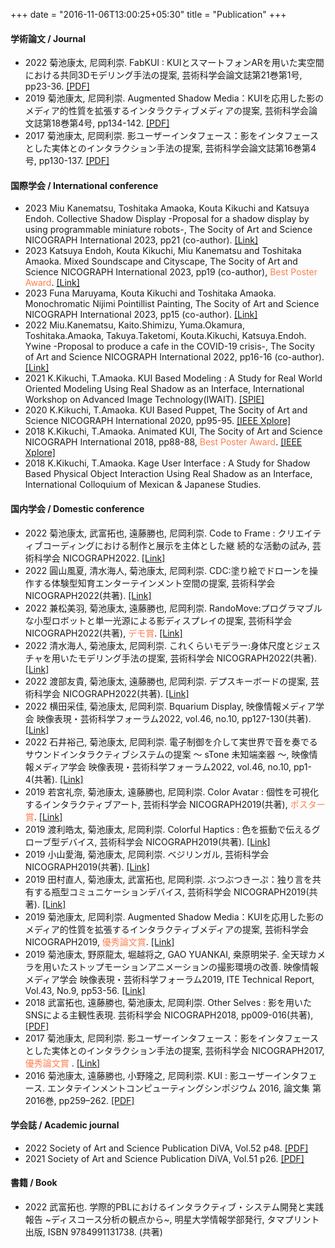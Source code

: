 +++
date = "2016-11-06T13:00:25+05:30"
title = "Publication"
+++


#### 学術論文 / Journal
- 2022 菊池康太, 尼岡利崇. FabKUI : KUIとスマートフォンARを用いた実空間における共同3Dモデリング手法の提案, 芸術科学会論文誌第21巻第1号, pp23-36. <a href="https://www.art-science.org/journal/v21n1/v21n1pp23/artsci-v21n1pp23.pdf" target="_blank">[PDF]</a>
- 2019 菊池康太, 尼岡利崇. Augmented Shadow Media：KUIを応用した影のメディア的性質を拡張するインタラクティブメディアの提案, 芸術科学会論文誌第18巻第4号, pp134-142. <a href="rt-science.org/journal/v18n4/v18n4pp134/artsci-v18n4pp134.pdf" target="_blank">[PDF]</a>
- 2017 菊池康太, 尼岡利崇. 影ユーザーインタフェース：影をインタフェースとした実体とのインタラクション手法の提案, 芸術科学会論文誌第16巻第4号, pp130-137. <a href="https://www.art-science.org/journal/v16n4/v16n4pp130/artsci-v16n4pp130.pdf" target="_blank">[PDF]</a>

#### 国際学会 / International conference
- 2023 Miu Kanematsu, Toshitaka Amaoka, Kouta Kikuchi and Katsuya Endoh. Collective Shadow Display -Proposal for a shadow display by using programmable miniature robots-, The Socity of Art and Science NICOGRAPH International 2023, pp21 (co-author). <a href="https://www.art-science.org/nicograph/nicoint2023/#:~:text=00%20(Poster%20Presentation)-,Poster%20Fast%20Forward%20%2B%20Poster%20session,-Session%20Chair%3A%20Daisuke" target="_blank">[Link]</a>
- 2023 Katsuya Endoh, Kouta Kikuchi, Miu Kanematsu and Toshitaka Amaoka. Mixed Soundscape and Cityscape, The Socity of Art and Science NICOGRAPH International 2023, pp19 (co-author), <span style="color: coral; ">Best Poster Award</span>. <a href="https://www.art-science.org/nicograph/nicoint2023/#:~:text=00%20(Poster%20Presentation)-,Poster%20Fast%20Forward%20%2B%20Poster%20session,-Session%20Chair%3A%20Daisuke" target="_blank">[Link]</a>
- 2023 Funa Maruyama, Kouta Kikuchi and Toshitaka Amaoka. Monochromatic Nijimi Pointillist Painting, The Socity of Art and Science NICOGRAPH International 2023, pp15 (co-author). <a href="https://www.art-science.org/nicograph/nicoint2023/#:~:text=00%20(Poster%20Presentation)-,Poster%20Fast%20Forward%20%2B%20Poster%20session,-Session%20Chair%3A%20Daisuke" target="_blank">[Link]</a>
- 2022 Miu.Kanematsu, Kaito.Shimizu, Yuma.Okamura, Toshitaka.Amaoka, Takuya.Taketomi, Kouta.Kikuchi, Katsuya.Endoh. Ywine -Proposal to produce a cafe in the COVID-19 crisis-, The Socity of Art and Science NICOGRAPH International 2022, pp16-16 (co-author). <a href="https://www.art-science.org/nicograph/nicoint2022/index.html" target="_blank">[Link]</a>
- 2021 K.Kikuchi, T.Amaoka. KUI Based Modeling : A Study for Real World Oriented Modeling Using Real Shadow as an Interface, International Workshop on Advanced Image Technology(IWAIT). <a href="https://www.spiedigitallibrary.org/conference-proceedings-of-spie/11766/117661R/KUI-based-modeling--a-study-for-real-world-oriented/10.1117/12.2591011.short?SSO=1" target="_blank">[SPIE]</a>
- 2020 K.Kikuchi, T.Amaoka. KUI Based Puppet, The Socity of Art and Science NICOGRAPH International 2020, pp95-95. <a href="https://ieeexplore.ieee.org/document/9122370" target="_blank">[IEEE Xplore]</a>
- 2018 K.Kikuchi, T.Amaoka. Animated KUI, The Socity of Art and Science NICOGRAPH International 2018, pp88-88, <span style="color: coral; ">Best Poster Award</span>. <a href="https://ieeexplore.ieee.org/document/8444807" target="_blank">[IEEE Xplore]</a>
- 2018 K.Kikuchi, T.Amaoka. Kage User Interface : A Study for Shadow Based Physical Object Interaction Using Real Shadow as an Interface, International Colloquium of Mexican & Japanese Studies.

<!-- #### Domestic conference | 国内学会 -->
#### 国内学会 / Domestic conference
- 2022 菊池康太, 武富拓也, 遠藤勝也, 尼岡利崇. Code to Frame : クリエイティブコーディングにおける制作と展示を主体とした継 続的な活動の試み, 
芸術科学会 NICOGRAPH2022. <a href="https://art-science.org/nicograph/nico2022/program.html" target="_blank">[Link]</a>
- 2022 圓山風夏, 清水海人, 菊池康太, 尼岡利崇. CDC:塗り絵でドローンを操作する体験型知育エンターテインメント空間の提案, 
芸術科学会 NICOGRAPH2022(共著). <a href="https://art-science.org/nicograph/nico2022/program.html" target="_blank">[Link]</a>
- 2022 兼松美羽, 菊池康太, 遠藤勝也, 尼岡利崇. RandoMove:プログラマブルな小型ロボットと単一光源による影ディスプレイの提案, 
芸術科学会 NICOGRAPH2022(共著), <span style="color: coral; ">デモ賞</span>. <a href="https://art-science.org/nicograph/nico2022/program.html" target="_blank">[Link]</a>
- 2022 清水海人, 菊池康太, 尼岡利崇. これくらいモデラー:身体尺度とジェスチャを用いたモデリング手法の提案, 
芸術科学会 NICOGRAPH2022(共著). <a href="https://art-science.org/nicograph/nico2022/program.html" target="_blank">[Link]</a>
- 2022 渡部友貴, 菊池康太, 遠藤勝也, 尼岡利崇. デプスキーボードの提案, 
芸術科学会 NICOGRAPH2022(共著). <a href="https://art-science.org/nicograph/nico2022/program.html" target="_blank">[Link]</a>
- 2022 横田采佳, 菊池康太, 尼岡利崇. Bquarium Display, 映像情報メディア学会 映像表現・芸術科学フォーラム2022, vol.46, no.10, pp127-130(共著). <a href="https://www.ite.or.jp/ken/paper/20220308DA9u/" target="_blank">[Link]</a>
- 2022 石井裕己, 菊池康太, 尼岡利崇. 電子制御を介して実世界で音を奏でるサウンドインタラクティブシステムの提案 ～ sTone 未知端楽器 ～, 映像情報メディア学会 映像表現・芸術科学フォーラム2022, vol.46, no.10, pp1-4(共著). <a href="https://www.ite.or.jp/ken/paper/20220308hA9u/" target="_blank">[Link]</a>
- 2019 若宮礼奈, 菊池康太, 遠藤勝也, 尼岡利崇. Color Avatar : 個性を可視化するインタラクティブアート, 芸術科学会 NICOGRAPH2019(共著), <span style="color: coral; ">ポスター賞</span>. <a href="https://www.art-science.org/nicograph/nico2019/program.html" target="_blank">[Link]</a>
- 2019 渡利皓太, 菊池康太, 尼岡利崇. Colorful Haptics : 色を振動で伝えるグローブ型デバイス, 芸術科学会 NICOGRAPH2019(共著). <a href="https://www.art-science.org/nicograph/nico2019/program.html" target="_blank">[Link]</a>
- 2019 小山愛海, 菊池康太, 尼岡利崇. ベジリンガル, 芸術科学会 NICOGRAPH2019(共著). <a href="https://www.art-science.org/nicograph/nico2019/program.html" target="_blank">[Link]</a>
- 2019 田村直人, 菊池康太, 武富拓也, 尼岡利崇. ぶつぶつきーぷ：独り言を共有する瓶型コミュニケーションデバイス, 芸術科学会 NICOGRAPH2019(共著). <a href="https://www.art-science.org/nicograph/nico2019/program.html" target="_blank">[Link]</a>
- 2019 菊池康太, 尼岡利崇. Augmented Shadow Media：KUIを応用した影のメディア的性質を拡張するインタラクティブメディアの提案, 芸術科学会 NICOGRAPH2019, <span style="color: coral; ">優秀論文賞</span>. <a href="https://www.art-science.org/nicograph/nico2019/" target="_blank">[Link]</a>
- 2019 菊池康太, 野原龍太, 堀越将之, GAO YUANKAI, 桒原明栄子. 全天球カメラを用いたストップモーションアニメーションの撮影環境の改善. 映像情報メディア学会 映像表現・芸術科学フォーラム2019, ITE Technical Report, Vol.43, No.9, pp53-56. <a href="https://www.ite.or.jp/ken/paper/20190312uA7H/" target="_blank">[Link]</a>
- 2018 武富拓也, 遠藤勝也, 菊池康太, 尼岡利崇. Other Selves : 影を用いたSNSによる主観性表現. 芸術科学会 NICOGRAPH2018, pp009-016(共著), <a href="https://assets.ctfassets.net/jpru9tuejkni/5VGEqC9lYBslM2eLweLyjV/ea9f649e7f5ed4935f1016d4efb53104/OtherSelves.pdf" target="_blank">[PDF]</a>
- 2017 菊池康太, 尼岡利崇. 影ユーザーインタフェース：影をインタフェースとした実体とのインタラクション手法の提案, 芸術科学会 NICOGRAPH2017, <span style="color: coral; ">優秀論文賞</span> . <a href="https://art-science.org/nicograph/nico2017" target="_blank">[Link]</a>
- 2016 菊池康太, 遠藤勝也, 小野隆之, 尼岡利崇. KUI : 影ユーザーインタフェース. エンタテインメントコンピューティングシンポジウム 2016, 論文集 第2016巻, pp259–262. <a href="https://downloads.ctfassets.net/jpru9tuejkni/5gBe1swAGQoETz0MlfW1uS/e128222d89e63b6bfaeea0dafd026166/KUI.pdf" target="_blank">[PDF]</a>


#### 学会誌 / Academic journal
- 2022 Society of Art and Science Publication DiVA, Vol.52 p48. <a href="https://art-science.org/diva/pdf/diva52-hq.pdf#page=50" target="_blank">[PDF]</a>
- 2021 Society of Art and Science Publication DiVA, Vol.51 p26. <a href="https://art-science.org/diva/pdf/diva51-hq.pdf#page=26" target="_blank">[PDF]</a>


#### 書籍 / Book
- 2022 武富拓也. 学際的PBLにおけるインタラクティブ・システム開発と実践報告 ~ディスコース分析の観点から~, 明星大学情報学部発行, タマプリント出版, ISBN 9784991131738. (共著)
